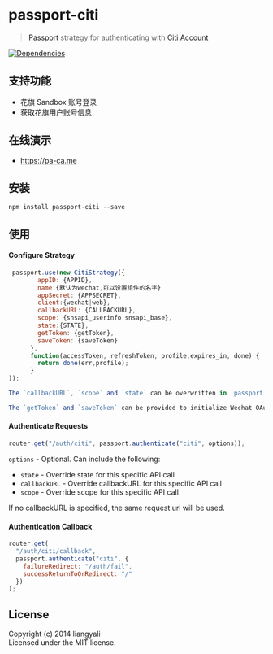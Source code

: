# passport-citi

> [Passport](http://passportjs.org/) strategy for authenticating with [Citi Account](https://sandbox.developerhub.citi.com/get-started)

[![Dependencies](https://david-dm.org/liangyali/passport-citi.svg)](https://david-dm.org/liangyali/passport-citi)

## 支持功能

- 花旗 Sandbox 账号登录
- 获取花旗用户账号信息

## 在线演示

- https://pa-ca.me

## 安装

    npm install passport-citi --save

## 使用

#### Configure Strategy

```js
 passport.use(new CitiStrategy({
        appID: {APPID},
        name:{默认为wechat,可以设置组件的名字}
        appSecret: {APPSECRET},
        client:{wechat|web},
        callbackURL: {CALLBACKURL},
        scope: {snsapi_userinfo|snsapi_base},
        state:{STATE},
        getToken: {getToken},
        saveToken: {saveToken}
      },
      function(accessToken, refreshToken, profile,expires_in, done) {
        return done(err,profile);
      }
));

The `callbackURL`, `scope` and `state` can be overwritten in `passport.authenticate` middleware.

The `getToken` and `saveToken` can be provided to initialize Wechat OAuth instance.
```

#### Authenticate Requests

```js
router.get("/auth/citi", passport.authenticate("citi", options));
```

`options` - Optional. Can include the following:

- `state` - Override state for this specific API call
- `callbackURL` - Override callbackURL for this specific API call
- `scope` - Override scope for this specific API call

If no callbackURL is specified, the same request url will be used.

#### Authentication Callback

```js
router.get(
  "/auth/citi/callback",
  passport.authenticate("citi", {
    failureRedirect: "/auth/fail",
    successReturnToOrRedirect: "/"
  })
);
```

## License

Copyright (c) 2014 liangyali  
Licensed under the MIT license.
